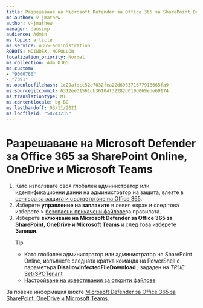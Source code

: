 ```yaml
---
title: Разрешаване на Microsoft Defender за Office 365 за SharePoint Online, OneDrive и Microsoft Teams
ms.author: v-jmathew
author: v-jmathew
manager: dansimp
audience: Admin
ms.topic: article
ms.service: o365-administration
ROBOTS: NOINDEX, NOFOLLOW
localization_priority: Normal
ms.collection: Adm_O365
ms.custom:
- "9000760"
- "7391"
ms.openlocfilehash: 1c29afdcc52e7032fea22d698371677918665fa9
ms.sourcegitcommit: 6312ee31561db36104f32282d019d069ede69174
ms.translationtype: MT
ms.contentlocale: bg-BG
ms.lasthandoff: 03/11/2021
ms.locfileid: "50743235"
---
```

# <a name="enable-microsoft-defender-for-office-365-for-sharepoint-online-onedrive-and-microsoft-teams"></a>Разрешаване на Microsoft Defender за Office 365 за SharePoint Online, OneDrive и Microsoft Teams

1. Като използвате своя глобален администратор или идентификационни данни на администратор на защита, влезте в [центъра за защита и съответствие на Office 365](https://protection.office.com/).
2. Изберете **управление на заплахите** в левия екран и след това изберете  >  [безопасни прикачени файлове](https://protection.office.com/safeattachment)за правилата.
3. Изберете **включване на Microsoft Defender за Office 365 за SharePoint, OneDrive и Microsoft Teams** и след това изберете **Запиши**.
    > [!TIP]
    >
    > - Като глобален администратор или администратор на SharePoint Online, изпълнете следната кратка команда на PowerShell с параметъра **DisallowInfectedFileDownload** , зададен на *TRUE*: [Set-SPOTenant](https://go.microsoft.com/fwlink/?linkid=2092301)
    > - [Настройване на известявания за открити файлове](https://go.microsoft.com/fwlink/?linkid=2092110)

За повече информация вижте [Microsoft Defender за Office 365 за SharePoint, OneDrive и Microsoft Teams](https://go.microsoft.com/fwlink/?linkid=2092041).
